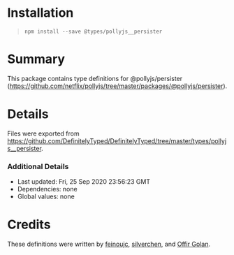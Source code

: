 # Installation
> `npm install --save @types/pollyjs__persister`

# Summary
This package contains type definitions for @pollyjs/persister (https://github.com/netflix/pollyjs/tree/master/packages/@pollyjs/persister).

# Details
Files were exported from https://github.com/DefinitelyTyped/DefinitelyTyped/tree/master/types/pollyjs__persister.

### Additional Details
 * Last updated: Fri, 25 Sep 2020 23:56:23 GMT
 * Dependencies: none
 * Global values: none

# Credits
These definitions were written by [feinoujc](https://github.com/feinoujc), [silverchen](https://github.com/silverchen), and [Offir Golan](https://github.com/offirgolan).
